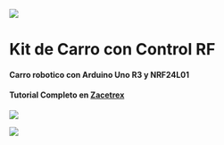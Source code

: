 ![](https://zacetrex.com/wp-content/uploads/2025/02/Zacetrex-Logo-para-GitHub-scaled.webp)

#  Kit de Carro con Control RF

#### Carro robotico con Arduino Uno R3 y NRF24L01

#### Tutorial Completo en [Zacetrex](http://zacetrex.com)

![](https://raw.githubusercontent.com/Zacetrex/Kits-Robotica/refs/heads/main/Kit%20Carro%20RF.png)

![](https://raw.githubusercontent.com/Zacetrex/Kits-Robotica/refs/heads/main/Kit%20Carro%20RF%20control.png)
